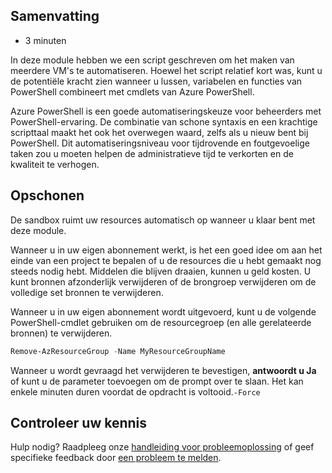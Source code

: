 ## Samenvatting

-   3 minuten

In deze module hebben we een script geschreven om het maken van meerdere
VM's te automatiseren. Hoewel het script relatief kort was, kunt u de
potentiële kracht zien wanneer u lussen, variabelen en functies van
PowerShell combineert met cmdlets van Azure PowerShell.

Azure PowerShell is een goede automatiseringskeuze voor beheerders met
PowerShell-ervaring. De combinatie van schone syntaxis en een krachtige
scripttaal maakt het ook het overwegen waard, zelfs als u nieuw bent bij
PowerShell. Dit automatiseringsniveau voor tijdrovende en foutgevoelige
taken zou u moeten helpen de administratieve tijd te verkorten en de
kwaliteit te verhogen.

## Opschonen

De sandbox ruimt uw resources automatisch op wanneer u klaar bent met
deze module.

Wanneer u in uw eigen abonnement werkt, is het een goed idee om aan het
einde van een project te bepalen of u de resources die u hebt gemaakt
nog steeds nodig hebt. Middelen die blijven draaien, kunnen u geld
kosten. U kunt bronnen afzonderlijk verwijderen of de brongroep
verwijderen om de volledige set bronnen te verwijderen.

Wanneer u in uw eigen abonnement wordt uitgevoerd, kunt u de volgende
PowerShell-cmdlet gebruiken om de resourcegroep (en alle gerelateerde
bronnen) te verwijderen.

``` powershell
Remove-AzResourceGroup -Name MyResourceGroupName
```

Wanneer u wordt gevraagd het verwijderen te bevestigen, **antwoordt u
Ja** of kunt u de parameter toevoegen om de prompt over te slaan. Het
kan enkele minuten duren voordat de opdracht is voltooid.`-Force`

## Controleer uw kennis

Hulp nodig? Raadpleeg onze [handleiding voor
probleemoplossing](https://docs.microsoft.com/en-us/learn/support/troubleshooting?uid=learn.automate-azure-tasks-with-powershell.9-summary&documentId=7f51e594-0ff9-9f02-9d0e-1005bd6ceca7&versionIndependentDocumentId=2625c5d3-62fc-cede-764c-afc05c6f5d2e&contentPath=%2FMicrosoftDocs%2Flearn-pr%2Fblob%2Flive%2Flearn-pr%2Fazure%2Fautomate-azure-tasks-with-powershell%2F9-summary.yml&url=https%3A%2F%2Fdocs.microsoft.com%2Fen-us%2Flearn%2Fmodules%2Fautomate-azure-tasks-with-powershell%2F9-summary&author=mirobb)
of geef specifieke feedback door [een probleem te
melden](https://docs.microsoft.com/en-us/learn/support/troubleshooting?uid=learn.automate-azure-tasks-with-powershell.9-summary&documentId=7f51e594-0ff9-9f02-9d0e-1005bd6ceca7&versionIndependentDocumentId=2625c5d3-62fc-cede-764c-afc05c6f5d2e&contentPath=%2FMicrosoftDocs%2Flearn-pr%2Fblob%2Flive%2Flearn-pr%2Fazure%2Fautomate-azure-tasks-with-powershell%2F9-summary.yml&url=https%3A%2F%2Fdocs.microsoft.com%2Fen-us%2Flearn%2Fmodules%2Fautomate-azure-tasks-with-powershell%2F9-summary&author=mirobb#report-feedback).
